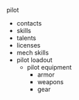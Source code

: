 pilot
  - contacts
  - skills
  - talents
  - licenses
  - mech skills
  - pilot loadout
    - pilot equipment
      - armor
      - weapons
      - gear